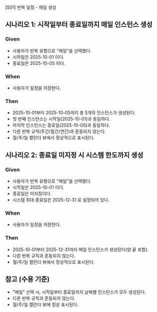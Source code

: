 [S01] 반복 일정 - 매일 생성

## 시나리오 1: 시작일부터 종료일까지 매일 인스턴스 생성

### Given

- 사용자가 반복 유형으로 "매일"을 선택했다.
- 시작일은 2025-10-01 이다.
- 종료일은 2025-10-05 이다.

### When

- 사용자가 일정을 저장한다.

### Then

- 2025-10-01부터 2025-10-05까지 총 5개의 인스턴스가 생성된다.
- 첫 번째 인스턴스는 시작일(2025-10-01)과 동일하다.
- 마지막 인스턴스는 종료일(2025-10-05)과 동일하다.
- 다른 반복 규칙(주간/월간/연간)과 혼동되지 않는다.
- 월/주/일 캘린더 뷰에서 정상적으로 표시된다.

## 시나리오 2: 종료일 미지정 시 시스템 한도까지 생성

### Given

- 사용자가 반복 유형으로 "매일"을 선택했다.
- 시작일은 2025-10-01 이다.
- 종료일은 미지정이다.
- 시스템 최대 종료일은 2025-12-31 로 설정되어 있다.

### When

- 사용자가 일정을 저장한다.

### Then

- 2025-10-01부터 2025-12-31까지 매일 인스턴스가 생성된다(양 끝 포함).
- 다른 반복 규칙과 혼동되지 않는다.
- 월/주/일 캘린더 뷰에서 정상적으로 표시된다.

## 참고 (수용 기준)

- "매일" 선택 시, 시작일부터 종료일까지 날짜별 인스턴스가 모두 생성된다.
- 다른 반복 규칙과 혼동되지 않는다.
- 월/주/일 캘린더 뷰에 정상 표시된다.
